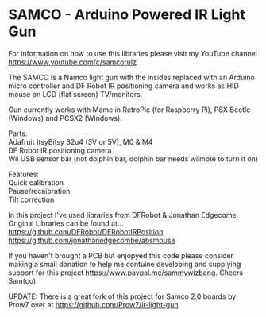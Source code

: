 # SAMCO - Arduino Powered IR Light Gun

For information on how to use this libraries please visit my YouTube channel https://www.youtube.com/c/samcorulz.

The SAMCO is a Namco light gun with the insides replaced with an Arduino micro controller and DF Robot IR positioning camera and works as HID mouse on LCD (flat screen) TV/monitors.

Gun currently works with Mame in RetroPie (for Raspberry Pi), PSX Beetle (Windows) and PCSX2 (Windows).

Parts:  
Adafruit ItsyBitsy 32u4 (3V or 5V), M0 & M4  
DF Robot IR positioning camera  
Wii USB sensor bar (not dolphin bar, dolphin bar needs wiimote to turn it on)

Features:  
Quick calibration  
Pause/recaibration  
Tilt correction  

In this project I've used libraries from DFRobot & Jonathan Edgecome. Original Libraries can be found at...
https://github.com/DFRobot/DFRobotIRPosition  
https://github.com/jonathanedgecombe/absmouse

If you haven't brought a PCB but enjopyed this code please consider making a small donation to help me contuine developing and supplying support for this project https://www.paypal.me/sammywizbang. Cheers Sam(co)

UPDATE: There is a great fork of this project for Samco 2.0 boards by Prow7 over at https://github.com/Prow7/ir-light-gun
